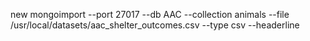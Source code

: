 new
mongoimport --port 27017 --db AAC --collection animals --file /usr/local/datasets/aac_shelter_outcomes.csv --type csv --headerline
